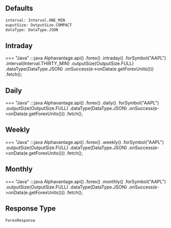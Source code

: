 ## Defaults

```txt
interval: Interval.ONE_MIN
ouputSize: OutputSize.COMPACT
dataType: DataType.JSON
```

## Intraday

=== "Java"
        :::java
        Alphavantage.api()
            .forex()
            .intraday()
            .forSymbol("AAPL")
            .interval(Interval.THIRTY_MIN)
            .outputSize(OutputSize.FULL)
            .dataType(DataType.JSON)
            .onSuccess(e->onData(e.getForexUnits()))
            .fetch();

## Daily

=== "Java"
        :::java
        Alphavantage.api()
            .forex()
            .daily()
            .forSymbol("AAPL")
            .outputSize(OutputSize.FULL)
            .dataType(DataType.JSON)
            .onSuccess(e->onData(e.getForexUnits()))
            .fetch();

## Weekly

=== "Java"
        :::java
        Alphavantage.api()
            .forex()
            .weekly()
            .forSymbol("AAPL")
            .outputSize(OutputSize.FULL)
            .dataType(DataType.JSON)
            .onSuccess(e->onData(e.getForexUnits()))
            .fetch();

## Monthly

=== "Java"
        :::java
        Alphavantage.api()
            .forex()
            .monthly()
            .forSymbol("AAPL")
            .outputSize(OutputSize.FULL)
            .dataType(DataType.JSON)
            .onSuccess(e->onData(e.getForexUnits()))
            .fetch();

## Response Type

`ForexResponse`
